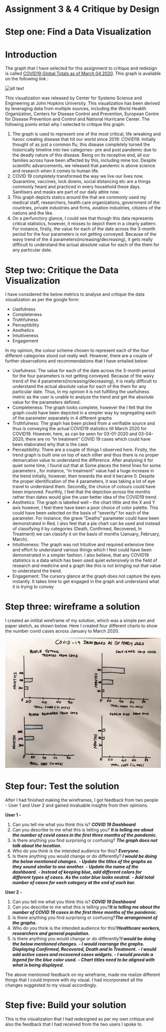 # Assignment 3 & 4 Critique by Design

# Step one: Find a Data Visualization

# Introduction 

The graph that I have selected for this assignment to critique and redesign is called [COVID19 Global Totals as of March 04,2020](https://quinterojs.medium.com/covid-19-infection-growth-rates-lagged-mortality-rates-and-other-interesting-statistics-ff39f5408a21). This graph is available on the following link : 

![alt text](https://miro.medium.com/max/2000/1*LsE11cXBSt43Q9peeMW-WA.png)
 
This visualization was released by Center for Systems Science and Engineering at John Hopkins University. This visualization has been derived by leveraging data from multiple sources, including the World Heakth Organization, Centers for Disease Control and Prevention, European Centre for Disease Prevention and Control and  National Hurricane Center. The following points entail why I selected to critique this graph:

1. The graph is used to represent one of the most critical, life wreaking and havoc creating disease that hit our world since 2019: COVID19. Initially thought of as just a common flu, this disease completely turned the historically timeline into two categories- pre and post pandemic due to the deadly nature of this disease. Being on its receptive end, all our families across have been affected by this, including mine too. Despite scientific advancements, we released that pandemic is above science and research when it comes to human life.
2. COVID 19 completely transformed the way we live our lives now. Quarantine, vaccines, lock downs, social distancing etc are a things commonly heard and practiced in every household these days.  Sanitisers and masks are part of our daily attire now.
3. This graph depicts statics around the that are commonly used my medical staff, researchers, health care organizations, government of the countries, private industries and firms, aviation industries, citizens of the nations and the like.
4. On a perfunctory glance, I could see that though this data represents critical statistics, however, it misses to depict them in a clearly pattern. For instance, firstly, the value for each of the date across the 3-month period for the four parameters is not getting conveyed. Because of the wavy trend of the 4 parameters(increasing/decreasing), it gets really difficult to understand the actual absolute value for each of the them for any particular date.

  
# Step two: Critique the Data Visualization
I have considered the below metrics to analyse and critique the data visualization as per the google form:
- Usefulness
- Completeness
- Truthfulness
- Perceptibility
- Aesthetics
- Intuitiveness
- Engagement

In my opinion, the colour scheme chosen to represent each of the four different categories stood out really well. However, there are a couple of further observations and recommendations that I have entailed below:
- Usefulness:  The value for each of the date across the 3-month period for the four parameters is not getting conveyed. Because of the wavy trend of the 4 parameters(increasing/decreasing), it is really difficult to understand the actual absolute value for each of the them for any particular date. Thus, In my opinion it is not fulfilling the usefulness metric as the user is unable to analyze the trend and get the absolute value for the parameters defined.
- Completeness: The graph looks complete, however the I felt that the graph could have been depicted in a simpler way by segregating each of the parameter separately in 4 different graphs
- Truthfulness: The graph has been picked from a verifiable source and thus is conveying the actual COVID19 statistics till March 2020 for COVID19. However, here, as can be seen for 03-01-2020 and 03-04-2020, there are no “In treatment” COVID 19 cases which could have been elaborated why that is the case
- Perceptibility: There are a couple of things I observed here. Firstly, the trend graph is built one on top of each other and thus there is no proper demarcation value to understand the difference. After analysing it for quiet some time, I found out that at Some places the trend lines for some parameters , for instance, “in treatment” value had a huge increase in the trend initially, however, then towards the end it became 0. Despite the proper identification of the 4 parameters, it was taking a lot of eye travel to understand them. Secondly, the choice of colours could have been improved. Fourthly, I feel that the depiction across the months rather than dates would give the user better idea of the COVID19 trend.
- Aesthetics: The graph is labelled well – the chart tittle and the X and Y axis however, I feel there have been a poor choice of color palette. This could have been selected on the basis of “severity” for each of the parameter. For instance, the grave “Deaths” parameter could have been demonstrated in Red. I also feel that a pie chart can be used and instead of classifying it by categories (Death, Confirmed, Recovered, In Treatment) we can classify it on the basis of months (January, February, March).
- Intuitiveness: The graph was not Intuitive and required extensive time and effort to understand various things which I feel could have been demonstrated in a simpler fashion. I also believe, that any COVID19 statistics is a data which has been used quiet extensively in the field of research and medicine and a graph like this is not bringing out that value to understand the trend.
- Engagement: The cursory glance at the graph does not capture the eyes instantly. It takes time to get engaged in the graph and understand what it is trying to convey

# Step three: wireframe a solution

I created an initital wireframe of my solution, which was a simple pen and paper sketch, as shown below. Here I created four different charts to show the number covid cases across January to March 2020.

![alt text](https://github.com/mohiljainmj/jain-portfolio/blob/main/WireFrame_1.jpeg?raw=true)

# Step four: Test the solution

After I had finished making the wireframes, I got feedback from two people - User 1 and User 2 and gained invaluable insights from their opinions.

<b> User 1 - </b> 

1. Can you tell me what you think this is? <b><i>COVID 19 Dashboard</i></b>
2. Can you describe to me what this is telling you? <b><i> It is telling me about the number of covid cases in the first three months of the pandemic.</i></b>
3. Is there anything you find surprising or confusing? <b><i> The graph does not talk about the location.</i></b>
4. Who do you think is the intended audience for this? <b><i> Everyone. </i></b>
5. Is there anything you would change or do differently? <b><i> I would be doing the below mentioned changes.</i></b> 
<b><i> - Update the titles of the graphs as they sound similar to one another.</i></b>
<b><i> - Update the name of the dashboard.</i></b>
<b><i> - Instead of keeping blue, add different colors for different types of cases. As the color blue looks neutral.</i></b>
<b><i> - Add total number of cases for each category at the end of each bar.</i></b>

<b> User 2 - </b> 

1. Can you tell me what you think this is? <b><i>COVID 19 Dashboard</i></b>
2. Can you describe to me what this is telling you?<b><i>It is telling me about the number of COVID 19 cases in the first three months of the pandemic.</i></b>
3. Is there anything you find surprising or confusing?<b><i>The arrangement of the graphs.</i></b>
4. Who do you think is the intended audience for this?<b><i>Healthcare workers, researchers and general population.</i></b>
5. Is there anything you would change or do differently?<b><i>I would be doing the below mentioned changes.</i></b>
<b><i> - I would rearrange the graphs. Displaying Confirmed, Recovered, Death and In Treatment.</i></b>
<b><i> - I would add active cases and recovered cases widgets.</i></b>
<b><i> - I would provide a legend for the blue color used.</i></b>
<b><i> - Chart titles need to be aligned with what is being displayed.</i></b>

The above mentioned feedback on my wireframe, made me realize different things that I could improve with my visual. I had incorporated all the changes suggested to my visual accordingly.

# Step five: Build your solution 

This is the visualization that I had redesigned as per my own critique and also the feedback that I had received from the two users I spoke to.

<div class="flourish-embed flourish-chart" data-src="visualisation/7781695"><script src="https://public.flourish.studio/resources/embed.js"></script></div>

